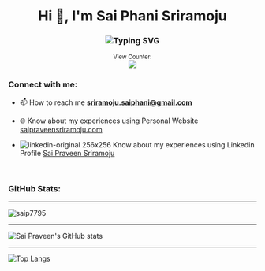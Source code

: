 <h1 align="center">Hi 👋, I'm Sai Phani Sriramoju</h1>
<h3 align="center"><img src="https://readme-typing-svg.herokuapp.com?font=Fira+Code&size=22&pause=2000&color=58A6FF&width=520&lines=Full+Stack+Developer+Based+in+Toronto++%F0%9F%92%BB" alt="Typing SVG" />
</h3>
<p align="center">
<small>View Counter:</small><br>
<img src="https://profile-counter.glitch.me/veerbia/count.svg" /> 
</p>
<h3 align="left">Connect with me:</h3>

- 📫 How to reach me **sriramoju.saiphani@gmail.com**

- 🌐 Know about my experiences using Personal Website [saipraveensriramoju.com](https://www.saipraveensriramoju.com)

- ![linkedin-original 256x256](https://user-images.githubusercontent.com/22838367/210111074-70695d55-c4c9-4ef4-8d33-6a3b2e2b11cb.png) Know about my experiences using Linkedin Profile [Sai Praveen Sriramoju](https://www.linkedin.com/in/sai-phani-sriramoju-2010a11a6/)

<br> 
<h3 align="left">GitHub Stats:</h3>

---
<p><img align="center" src="https://github-readme-streak-stats.herokuapp.com/?user=saip7795&" alt="saip7795" /></p>

---
![Sai Praveen's GitHub stats](https://github-readme-stats.vercel.app/api?username=saipha06&count_private=true&show_icons=true&theme=synthwave)

---
[![Top Langs](https://github-readme-stats.vercel.app/api/top-langs/?username=saipha06&layout=compact)](https://github.com/saipha06/github-readme-stats)

